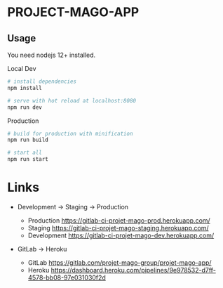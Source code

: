 # PROJECT-MAGO-APP

## Usage

You need nodejs 12+ installed.

Local Dev
``` bash
# install dependencies
npm install

# serve with hot reload at localhost:8080
npm run dev
```

Production
``` bash
# build for production with minification
npm run build

# start all
npm run start
```

# Links

- Development -> Staging -> Production
  - Production https://gitlab-ci-projet-mago-prod.herokuapp.com/
  - Staging https://gitlab-ci-projet-mago-staging.herokuapp.com/
  - Development https://gitlab-ci-projet-mago-dev.herokuapp.com/

- GitLab -> Heroku
  - GitLab https://gitlab.com/projet-mago-group/projet-mago-app/
  - Heroku https://dashboard.heroku.com/pipelines/9e978532-d7ff-4578-bb08-97e031030f2d
